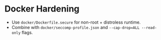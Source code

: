 # Docker Hardening

- Use `docker/Dockerfile.secure` for non-root + distroless runtime.
- Combine with `docker/seccomp-profile.json` and `--cap-drop=ALL --read-only` flags.
